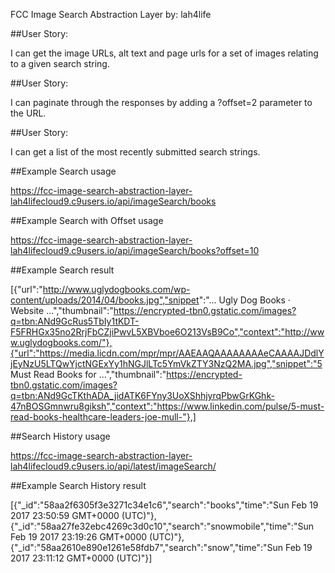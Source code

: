 FCC Image Search Abstraction Layer
by: lah4life

##User Story: 

I can get the image URLs, alt text and page urls for a set of images relating to a given search string.

##User Story: 

I can paginate through the responses by adding a ?offset=2 parameter to the URL.

##User Story: 

I can get a list of the most recently submitted search strings.

##Example Search usage

https://fcc-image-search-abstraction-layer-lah4lifecloud9.c9users.io/api/imageSearch/books

##Example Search with Offset usage

https://fcc-image-search-abstraction-layer-lah4lifecloud9.c9users.io/api/imageSearch/books?offset=10

##Example Search result

[{"url":"http://www.uglydogbooks.com/wp-content/uploads/2014/04/books.jpg","snippet":"... Ugly Dog Books · Website ...","thumbnail":"https://encrypted-tbn0.gstatic.com/images?q=tbn:ANd9GcRus5TbIy1tKDT-F5FRHGx35no2RrjFbCZjiPwvL5XBVboe6O213VsB9Co","context":"http://www.uglydogbooks.com/"},{"url":"https://media.licdn.com/mpr/mpr/AAEAAQAAAAAAAAeCAAAAJDdlYjEyNzU5LTQwYjctNGExYy1hNGJlLTc5YmVkZTY3NzQ2MA.jpg","snippet":"5 Must Read Books for ...","thumbnail":"https://encrypted-tbn0.gstatic.com/images?q=tbn:ANd9GcTKthADA_jidATK6FYny3UoXShhjyrqPbwGrKGhk-47nBOSGmnwru8giksh","context":"https://www.linkedin.com/pulse/5-must-read-books-healthcare-leaders-joe-mull-"},]

##Search History usage

https://fcc-image-search-abstraction-layer-lah4lifecloud9.c9users.io/api/latest/imageSearch/

##Example Search History result

[{"\_id":"58aa2f6305f3e3271c34e1c6","search":"books","time":"Sun Feb 19 2017 23:50:59 GMT+0000 (UTC)"},{"_id":"58aa27fe32ebc4269c3d0c10","search":"snowmobile","time":"Sun Feb 19 2017 23:19:26 GMT+0000 (UTC)"},{"_id":"58aa2610e890e1261e58fdb7","search":"snow","time":"Sun Feb 19 2017 23:11:12 GMT+0000 (UTC)"}]
